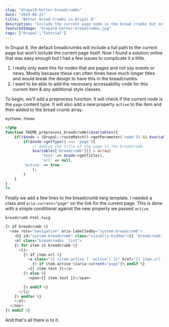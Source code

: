 ```yaml
---
slug: "drupal8-better-breadcrumbs"
date: "2019-04-22"
title: "Better Bread Crumbs in Drupal 8"
description: "Include the current page node in the bread crumbs but only if it is a page"
featuredImage: "drupal8-better-breadcrumbs.jpg"
tags: ["Drupal","Tutorial"]
---
```


In Drupal 8, the default breadcrumbs will include a full path to the current page but won't include the current page itself. Now I found a solution online that was easy enough but I had a few issues to complicate it a little.

1. I really only want this for nodes that are pages and not say events or news. Mostly because these can often times have much longer titles and would break the design to have this in the breadcrumbs
2. I want to be able to add the necessary accessability code for this current item & any additional style classes.

To begin, we'll add a preprocess function. It will check if the current node is the `page` content type. It will also add a new property `active` to the item and then added to the bread crumb array.

`mytheme.theme`
```php
<?php
function THEME_preprocess_breadcrumb(&$variables){
	if(($node = \Drupal::routeMatch()->getParameter('node')) && $variables['breadcrumb']){
		if($node->getType() === 'page'){
			// Adding the title of the page in the breadcrumb
			$variables['breadcrumb'][] = array(
				'text' => $node->getTitle(),
				'url' => null,
        'active' => true
			);
		}
	}
}
?>
```

Finally we add a few lines to the breadcrumb twig template. I needed a class and `aria-current="page"` on the link for the current page. This is done with a simple conditional against the new property we passed `active`.

`breadcrumb.html.twig`
```php
{% if breadcrumb %}
  <nav role="navigation" aria-labelledby="system-breadcrumb">
    <h2 id="system-breadcrumb" class="visually-hidden">{{ 'Breadcrumb'|t }}</h2>
    <ol class="breadcrumbs__list">
    {% for item in breadcrumb %}
      <li>
        {% if item.url %}
          <a class="{{ (item.active ? 'active') }}" href="{{ item.url }}"
            {% if item.active %}aria-current="page"{% endif %}
          >{{ item.text }}</a>
        {% else %}
          <span>{{ item.text }}</span>

        {% endif %}
      </li>
    {% endfor %}
    </ol>
  </nav>
{% endif %}
```

And that's all there is to it.